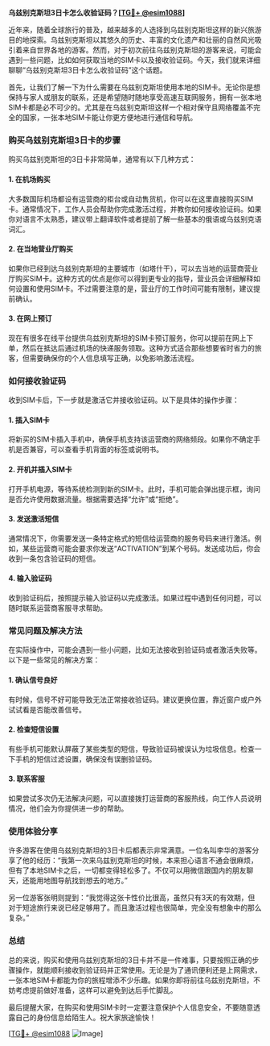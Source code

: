 **乌兹别克斯坦3日卡怎么收验证码？[[TG💪+ @esim1088](https://t.me/s/esim1088)]**

近年来，随着全球旅行的普及，越来越多的人选择到乌兹别克斯坦这样的新兴旅游目的地探索。乌兹别克斯坦以其悠久的历史、丰富的文化遗产和壮丽的自然风光吸引着来自世界各地的游客。然而，对于初次前往乌兹别克斯坦的游客来说，可能会遇到一些问题，比如如何获取当地的SIM卡以及接收验证码。今天，我们就来详细聊聊“乌兹别克斯坦3日卡怎么收验证码”这个话题。

首先，让我们了解一下为什么需要在乌兹别克斯坦使用本地的SIM卡。无论你是想保持与家人或朋友的联系，还是希望随时随地享受高速互联网服务，拥有一张本地SIM卡都是必不可少的。尤其是在乌兹别克斯坦这样一个相对保守且网络覆盖不完全的国家，一张本地SIM卡能让你更方便地进行通信和导航。

### **购买乌兹别克斯坦3日卡的步骤**

购买乌兹别克斯坦的3日卡非常简单，通常有以下几种方式：

#### **1. 在机场购买**
大多数国际机场都设有运营商的柜台或自动售货机，你可以在这里直接购买SIM卡。通常情况下，工作人员会帮助你完成激活过程，并教你如何接收验证码。如果你对语言不太熟悉，建议带上翻译软件或者提前了解一些基本的俄语或乌兹别克语词汇。

#### **2. 在当地营业厅购买**
如果你已经到达乌兹别克斯坦的主要城市（如塔什干），可以去当地的运营商营业厅购买SIM卡。这种方式的优点是你可以得到更专业的指导，营业员会详细解释如何设置和使用SIM卡。不过需要注意的是，营业厅的工作时间可能有限制，建议提前确认。

#### **3. 在网上预订**
现在有很多在线平台提供乌兹别克斯坦的SIM卡预订服务，你可以提前在网上下单，然后在抵达后通过机场的快递服务领取。这种方式适合那些想要省时省力的旅客，但需要确保你的个人信息填写正确，以免影响激活流程。

### **如何接收验证码**

收到SIM卡后，下一步就是激活它并接收验证码。以下是具体的操作步骤：

#### **1. 插入SIM卡**
将新买的SIM卡插入手机中，确保手机支持该运营商的网络频段。如果你不确定手机是否兼容，可以查看手机背面的标签或说明书。

#### **2. 开机并插入SIM卡**
打开手机电源，等待系统检测到新的SIM卡。此时，手机可能会弹出提示框，询问是否允许使用数据流量。根据需要选择“允许”或“拒绝”。

#### **3. 发送激活短信**
通常情况下，你需要发送一条特定格式的短信给运营商的服务号码来进行激活。例如，某些运营商可能会要求你发送“ACTIVATION”到某个号码。发送成功后，你会收到一条包含验证码的短信。

#### **4. 输入验证码**
收到验证码后，按照提示输入验证码以完成激活。如果过程中遇到任何问题，可以随时联系运营商客服寻求帮助。

### **常见问题及解决方法**

在实际操作中，可能会遇到一些小问题，比如无法接收到验证码或者激活失败等。以下是一些常见的解决方案：

#### **1. 确认信号良好**
有时候，信号不好可能导致无法正常接收验证码。建议更换位置，靠近窗户或户外试试看是否能改善信号。

#### **2. 检查短信设置**
有些手机可能默认屏蔽了某些类型的短信，导致验证码被误认为垃圾信息。检查一下手机的短信过滤设置，确保没有误删验证码。

#### **3. 联系客服**
如果尝试多次仍无法解决问题，可以直接拨打运营商的客服热线，向工作人员说明情况，他们会为你提供进一步的帮助。

### **使用体验分享**

许多游客在使用乌兹别克斯坦的3日卡后都表示非常满意。一位名叫李华的游客分享了他的经历：“我第一次来乌兹别克斯坦的时候，本来担心语言不通会很麻烦，但有了本地SIM卡之后，一切都变得轻松多了。不仅可以用微信跟国内的朋友聊天，还能用地图导航找到想去的地方。”

另一位游客张明则提到：“我觉得这张卡性价比很高，虽然只有3天的有效期，但对于短途旅行来说已经足够用了。而且激活过程也很简单，完全没有想象中的那么复杂。”

### **总结**

总的来说，购买和使用乌兹别克斯坦的3日卡并不是一件难事，只要按照正确的步骤操作，就能顺利接收到验证码并正常使用。无论是为了通讯便利还是上网需求，一张本地SIM卡都能为你的旅程增添不少乐趣。如果你即将前往乌兹别克斯坦，不妨考虑提前做好准备，这样可以避免到达后手忙脚乱。

最后提醒大家，在购买和使用SIM卡时一定要注意保护个人信息安全，不要随意透露自己的身份信息给陌生人。祝大家旅途愉快！

[[TG💪+ @esim1088](https://t.me/s/esim1088) ![Image](https://i.postimg.cc/4NQfJmqS/Snipaste-2025-05-13-00-14-12.png)]